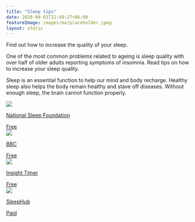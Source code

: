 ```yaml
---
title: "Sleep tips"
date: 2020-09-01T12:49:27+06:00
featureImage: images/ma/placeholder.jpeg
layout: static
---
```


Find out how to increase the quality of your sleep.

One of the most common problems related to ageing is sleep quality with over half of older adults reporting symptoms of insomnia. Read tips on how to increase your sleep quality.

Sleep is an essential function to help our mind and body recharge. Healthy sleep also helps the body remain healthy and stave off diseases. Without enough sleep, the brain cannot function properly.

<a class="ma-link" href="https://www.thensf.org/sleep-tips/"><div class="ma-card ma-card-Health"><div class="ma-icon"><img src ="/images/icon-check.png"/></div><div class="ma-name"><p>National Sleep Foundation</p></div><div class="ma-paid-text"><span>Free</span></div></div></a><a class="ma-link" href="https://www.bbc.co.uk/sounds/curation/p0bw83p3?partner=uk.co.bbc&origin=share-mobile"><div class="ma-card ma-card-Health"><div class="ma-icon"><img src ="/images/icon-check.png"/></div><div class="ma-name"><p>BBC</p></div><div class="ma-paid-text"><span>Free</span></div></div></a><a class="ma-link" href="https://insighttimer.com/"><div class="ma-card ma-card-Health"><div class="ma-icon"><img src ="/images/icon-check.png"/></div><div class="ma-name"><p>Insight Timer</p></div><div class="ma-paid-text"><span>Free</span></div></div></a><a class="ma-link" href="https://www.awin1.com/cread.php?awinmid=26097&awinaffid=1198638&ued=https%3A%2F%2Fwww.sleephub.com%2F"><div class="ma-card ma-card-Health"><div class="ma-icon"><img src ="/images/icon-pound.png"/></div><div class="ma-name"><p>SleepHub</p></div><div class="ma-paid-text"><span>Paid</span></div></div></a>  

<br/><br/>






